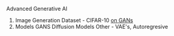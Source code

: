 Advanced Generative AI

1. Image Generation
Dataset - CIFAR-10 [on GANs](https://www.kaggle.com/c/cifar-10/)
2. Models
   GANS 
   Diffusion Models
   Other - VAE's, Autoregresive 



